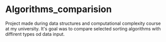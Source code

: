 # Algorithms_comparision

Project made during data structures and computational complexity course at my university. It's goal was to compare 
selected sorting algorithms with diffirent types od data input.
